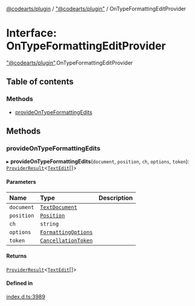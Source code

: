 [@codearts/plugin](../README.md) / ["@codearts/plugin"](../modules/_codearts_plugin_.md) / OnTypeFormattingEditProvider

# Interface: OnTypeFormattingEditProvider

["@codearts/plugin"](../modules/_codearts_plugin_.md).OnTypeFormattingEditProvider

## Table of contents

### Methods

- [provideOnTypeFormattingEdits](codearts_plugin_.OnTypeFormattingEditProvider.md#provideontypeformattingedits)

## Methods

### provideOnTypeFormattingEdits

▸ **provideOnTypeFormattingEdits**(`document`, `position`, `ch`, `options`, `token`): [`ProviderResult`](../modules/_codearts_plugin_.md#providerresult)<[`TextEdit`](../classes/codearts_plugin_.TextEdit.md)[]\>

#### Parameters

| Name | Type | Description |
| :------ | :------ | :------ |
| `document` | [`TextDocument`](codearts_plugin_.TextDocument.md) |  |
| `position` | [`Position`](../classes/codearts_plugin_.Position.md) |  |
| `ch` | `string` |  |
| `options` | [`FormattingOptions`](codearts_plugin_.FormattingOptions.md) |  |
| `token` | [`CancellationToken`](codearts_plugin_.CancellationToken.md) |  |

#### Returns

[`ProviderResult`](../modules/_codearts_plugin_.md#providerresult)<[`TextEdit`](../classes/codearts_plugin_.TextEdit.md)[]\>

#### Defined in

[index.d.ts:3989](https://github.com/huaweicloud/cloudide-plugin-api/blob/b58031b/index.d.ts#L3989)
